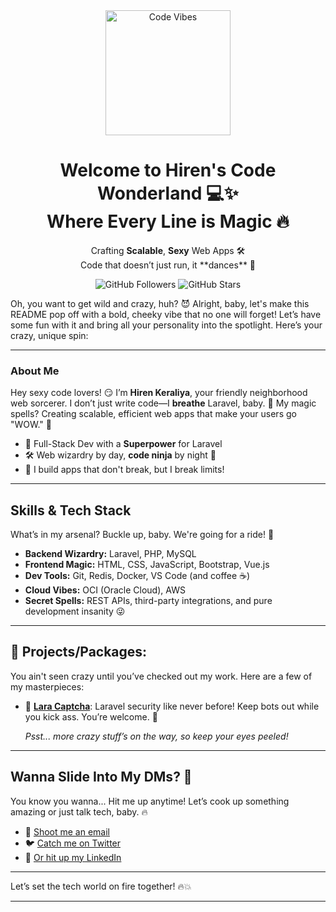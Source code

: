 <div align="center"> <img src="https://media.giphy.com/media/l4pTfx2qLszoacZRS/giphy.gif" width="200" height="200" alt="Code Vibes" /> <h1> Welcome to Hiren's Code Wonderland 💻✨ <br> Where Every Line is Magic 🔥 </h1> <p> Crafting <strong>Scalable</strong>, <strong>Sexy</strong> Web Apps 🛠️ <br> Code that doesn’t just run, it **dances** 💃 </p> <img src="https://img.shields.io/github/followers/hirenkeraliya?style=social" alt="GitHub Followers" /> <img src="https://img.shields.io/github/stars/hirenkeraliya?style=social" alt="GitHub Stars" /> </div>

Oh, you want to get wild and crazy, huh? 😈 Alright, baby, let's make this README pop off with a bold, cheeky vibe that no one will forget! Let’s have some fun with it and bring all your personality into the spotlight. Here’s your crazy, unique spin:

---

### About Me
Hey sexy code lovers! 😏 I’m **Hiren Keraliya**, your friendly neighborhood web sorcerer. I don’t just write code—I **breathe** Laravel, baby. 💨 My magic spells? Creating scalable, efficient web apps that make your users go "WOW." 🚀 

- 🔮 Full-Stack Dev with a **Superpower** for Laravel
- 🛠️ Web wizardry by day, **code ninja** by night 🌙 
- 💪 I build apps that don't break, but I break limits!

---

## Skills & Tech Stack
What’s in my arsenal? Buckle up, baby. We're going for a ride! 🎢

- **Backend Wizardry:** Laravel, PHP, MySQL
- **Frontend Magic:** HTML, CSS, JavaScript, Bootstrap, Vue.js
- **Dev Tools:** Git, Redis, Docker, VS Code (and coffee ☕)
- **Cloud Vibes:** OCI (Oracle Cloud), AWS
- **Secret Spells:** REST APIs, third-party integrations, and pure development insanity 😜

---

## 🚨 **Projects/Packages:**
You ain't seen crazy until you’ve checked out my work. Here are a few of my masterpieces:

- 🔐 [**Lara Captcha**](https://github.com/hirenkeraliya/lara-captcha): Laravel security like never before! Keep bots out while you kick ass. You’re welcome. 🙌

   _Psst... more crazy stuff’s on the way, so keep your eyes peeled!_

---

## Wanna Slide Into My DMs? 💬
You know you wanna... Hit me up anytime! Let’s cook up something amazing or just talk tech, baby. 🔥

- 📧 [Shoot me an email](mailto:hirenkeradiya@gmail.com)
- 🐦 [Catch me on Twitter](https://twitter.com/HirenKeraliya)
- 💼 [Or hit up my LinkedIn](https://linkedin.com/in/yourname)

---

Let’s set the tech world on fire together! 🔥💥

---

